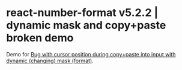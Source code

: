 # react-number-format v5.2.2 | dynamic mask and copy+paste broken demo

Demo for [Bug with cursor position during copy+paste into input with dynamic (changing) mask (format)](https://github.com/s-yadav/react-number-format/issues/772).